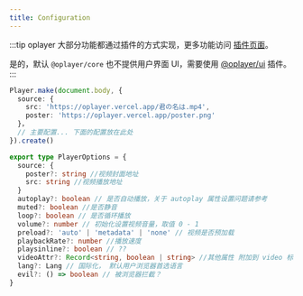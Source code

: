 ```yaml
---
title: Configuration
---
```


:::tip
oplayer 大部分功能都通过插件的方式实现，更多功能访问 [插件页面](./plugin)。

是的，默认 `@oplayer/core` 也不提供用户界面 UI，需要使用 [@oplayer/ui](../plugins/ui) 插件。
:::

```ts
Player.make(document.body, {
  source: {
    src: 'https://oplayer.vercel.app/君の名は.mp4',
    poster: 'https://oplayer.vercel.app/poster.png'
  }，
  // 主要配置... 下面的配置放在此处
}).create()
```

```ts
export type PlayerOptions = {
  source: {
    poster?: string //视频封面地址
    src: string //视频播放地址
  }
  autoplay?: boolean // 是否自动播放，关于 autoplay 属性设置问题请参考
  muted?: boolean //是否静音
  loop?: boolean // 是否循环播放
  volume?: number // 初始化设置视频音量，取值 0 - 1
  preload?: 'auto' | 'metadata' | 'none' // 视频是否预加载
  playbackRate?: number //播放速度
  playsinline?: boolean // ??
  videoAttr?: Record<string, boolean | string> //其他属性 附加到 video 标签上
  lang?: Lang // 国际化， 默认用户浏览器首选语言
  evil?: () => boolean // 被浏览器拦截？
}
```

